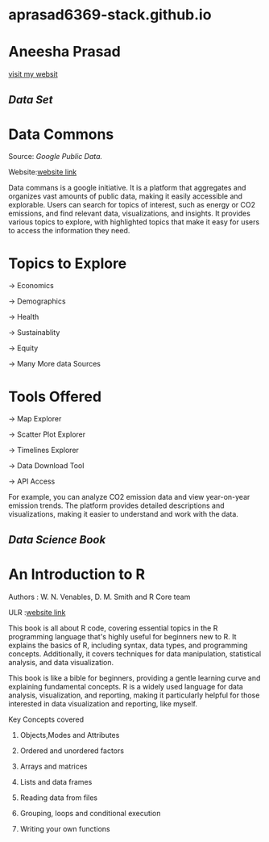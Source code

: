 # aprasad6369-stack.github.io
# **Aneesha Prasad**
[visit my websit](https://github.com/aprasad6369-stack.github.io)

## *Data Set* 
# Data Commons
Source: *Google Public Data.*

Website:[website link](https://datacommons.org)

Data commans is a google initiative. It is a platform that aggregates and organizes vast amounts of public data, making it easily accessible and explorable. Users can search for topics of interest, such as energy or CO2 emissions, and find relevant data, visualizations, and insights.
It provides various topics to explore, with highlighted topics that make it easy for users to access the information they need.

# Topics to Explore
-> Economics

-> Demographics

-> Health

-> Sustainablity

-> Equity

-> Many More data Sources



# Tools Offered
-> Map Explorer

-> Scatter Plot Explorer

-> Timelines Explorer

-> Data Download Tool

-> API Access

   
For example, you can analyze CO2 emission data and view year-on-year emission trends. The platform provides detailed descriptions and visualizations, making it easier to understand and work with the data.

## *Data Science Book*

# **An Introduction to R**
Authors : W. N. Venables, D. M. Smith and R Core team

ULR :[website link](https://cran.r-project.org/doc/manuals/R-intro)

This book is all about R code, covering essential topics in the R programming language that's highly useful for beginners new to R. It explains the basics of R, including syntax, data types, and programming concepts. Additionally, it covers techniques for data manipulation, statistical analysis, and data visualization.

This book is like a bible for beginners, providing a gentle learning curve and explaining fundamental concepts. R is a widely used language for data analysis, visualization, and reporting, making it particularly helpful for those interested in data visualization and reporting, like myself.

Key Concepts covered

1. Objects,Modes and Attributes

2. Ordered and unordered factors

3. Arrays and matrices

4. Lists and data frames

5. Reading data from files

6. Grouping, loops and conditional execution

7. Writing your own functions
